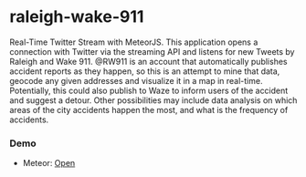 # raleigh-wake-911

Real-Time Twitter Stream with MeteorJS. This application opens a connection with Twitter via the streaming API and listens for new Tweets by Raleigh and Wake 911. @RW911 is an account that automatically publishes accident reports as they happen, so this is an attempt to mine that data, geocode any given addresses and visualize it in a map in real-time. Potentially, this could also publish to Waze to inform users of the accident and suggest a detour. Other possibilities may include data analysis on which areas of the city accidents happen the most, and what is the frequency of accidents.

### Demo

* Meteor: [Open](https://rw911.meteor.com)
